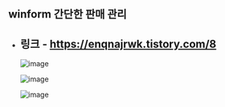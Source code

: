 ## winform 간단한 판매 관리
* 링크 - https://enqnajrwk.tistory.com/8
  ---
  ![image](https://github.com/user-attachments/assets/4c2b408e-a1f0-4086-b029-61b4be2a4e15)


  ![image](https://github.com/user-attachments/assets/d40f5213-c137-420d-9c8e-c933cf00ef90)

  
  ![image](https://github.com/user-attachments/assets/7e74b78b-682d-4fae-96e6-0be876e9ed85)
